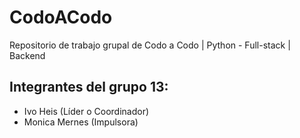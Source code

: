 # CodoACodo

Repositorio de trabajo grupal de Codo a Codo | Python - Full-stack | Backend

## Integrantes del grupo 13:

- Ivo Heis (Líder o Coordinador)
- Monica Mernes (Impulsora)